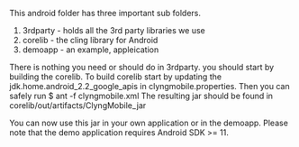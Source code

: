 This android folder has three important sub folders. 
1. 3rdparty - holds all the 3rd party libraries we use
2. corelib - the cling library for Android
3. demoapp - an example, appleication

There is nothing you need or should do in 3rdparty. you should start by building the corelib. To build corelib start by updating the jdk.home.android_2.2_google_apis in clyngmobile.properties. Then you can safely run
$ ant -f clyngmobile.xml 
The resulting jar should be found in corelib/out/artifacts/ClyngMobile_jar

You can now use this jar in your own application or in the demoapp. Please note that the demo application requires Android SDK >= 11. 
